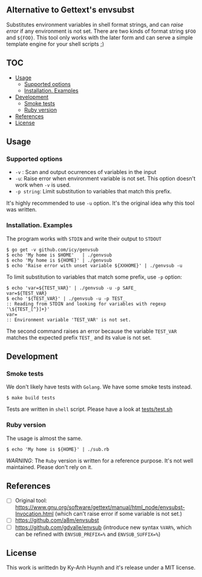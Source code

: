 ## Alternative to Gettext's envsubst

Substitutes environment variables in shell format strings,
and can *raise error* if any environment is not set.
There are two kinds of format string `$FOO` and `${FOO}`.
This tool only works with the later form and can serve a simple
template engine for your shell scripts ;)

## TOC

* [Usage](#usage)
  * [Supported options](#supported-options)
  * [Installation. Examples](#installation-examples)
* [Development](#development)
  * [Smoke tests](#smoke-tests)
  * [Ruby version](#ruby-version)
* [References](#references)
* [License](#license)

## Usage

### Supported options

* `-v` : Scan and output ocurrences of variables in the input
* `-u`: Raise error when environment variable is not set.
        This option doesn't work when `-v` is used.
* `-p string`: Limit substitution to variables that match this prefix.

It's highly recommended to use `-u` option. It's the original idea
why this tool was written.

### Installation. Examples

The program works with `STDIN` and write their output to `STDOUT`

    $ go get -v github.com/icy/genvsub
    $ echo 'My home is $HOME'   | ./genvsub
    $ echo 'My home is ${HOME}' | ./genvsub
    $ echo 'Raise error with unset variable ${XXHOME}' | ./genvsub -u

To limit substitution to variables that match some prefix, use `-p` option:

    $ echo 'var=${TEST_VAR}' | ./genvsub -u -p SAFE_
    var=${TEST_VAR}
    $ echo '${TEST_VAR}' | ./genvsub -u -p TEST_
    :: Reading from STDIN and looking for variables with regexp '\${TEST_[^}]+}'
    var=
    :: Environment variable 'TEST_VAR' is not set.

The second command raises an error because the variable `TEST_VAR` matches
the expected prefix `TEST_` and its value is not set.

## Development

### Smoke tests

We don't likely have tests with `Golang`. We have some smoke tests instead.

```
$ make build tests
```

Tests are written in `shell` script.
Please have a look at [tests/test.sh](tests/test.sh)

### Ruby version

The usage is almost the same.

    $ echo 'My home is ${HOME}' | ./sub.rb

*WARNING*: The `Ruby` version is written for a reference purpose.
It's not well maintained. Please don't rely on it.

## References

- [ ] Original tool: https://www.gnu.org/software/gettext/manual/html_node/envsubst-Invocation.html
    (which can't raise error if some variable is not set.)
- [ ] https://github.com/a8m/envsubst
- [ ] https://github.com/gdvalle/envsub (introduce new syntax `%VAR%`,
      which can be refined with `ENVSUB_PREFIX=%` and `ENVSUB_SUFFIX=%`)

## License

This work is writtedn by Ky-Anh Huynh
and it's release under a MIT license.
